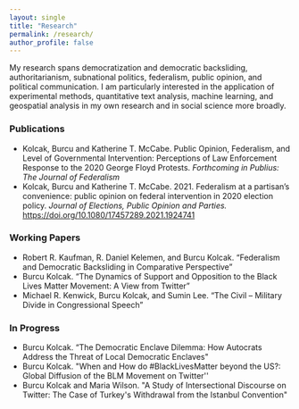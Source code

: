 ```yaml
---
layout: single
title: "Research"
permalink: /research/
author_profile: false
---
```


My research spans democratization and democratic backsliding, authoritarianism, subnational politics, federalism, public opinion, and political communication. I am particularly interested in the application of experimental methods, quantitative text analysis, machine learning, and geospatial analysis in my own research and in social science more broadly. 

### Publications
* Kolcak, Burcu and Katherine T. McCabe. Public Opinion, Federalism, and Level of Governmental Intervention: Perceptions of Law Enforcement Response to the 2020 George Floyd Protests. <i> Forthcoming in Publius: The Journal of Federalism </i> 
* Kolcak, Burcu and Katherine T. McCabe. 2021. Federalism at a partisan’s convenience: public opinion on federal intervention in 2020 election policy. <i> Journal of Elections, Public Opinion and Parties. </i> https://doi.org/10.1080/17457289.2021.1924741

### Working Papers
* Robert  R. Kaufman, R.  Daniel  Kelemen,  and  Burcu  Kolcak.   “Federalism and Democratic Backsliding in Comparative Perspective”
* Burcu Kolcak. “The Dynamics of Support and Opposition to the Black Lives Matter Movement:  A View from Twitter”
* Michael  R. Kenwick,  Burcu  Kolcak,  and  Sumin  Lee. “The  Civil – Military Divide in Congressional Speech”

### In Progress 
* Burcu Kolcak. “The Democratic Enclave Dilemma: How Autocrats Address the Threat of Local Democratic Enclaves" 
* Burcu Kolcak.  "When and How do \#BlackLivesMatter beyond the US?: Global Diffusion of the BLM Movement on Twitter''
* Burcu Kolcak and Maria Wilson. "A Study of Intersectional Discourse on Twitter: The Case of Turkey's Withdrawal from the Istanbul Convention"